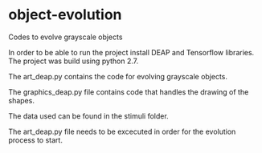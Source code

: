 # object-evolution
Codes to evolve grayscale objects

In order to be able to run the project install DEAP and Tensorflow libraries. The project was build using python 2.7. 

The art_deap.py contains the code for evolving grayscale objects.

The graphics_deap.py file contains code that handles the drawing of the shapes.

The data used can be found in the stimuli folder.

The art_deap.py file needs to be excecuted in order for the evolution process to start.
